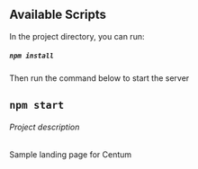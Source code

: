 ## Available Scripts

In the project directory, you can run:

##### `npm install`

Then run the command below to start the server

## `npm start` 




###### Project description

Sample landing page for Centum
